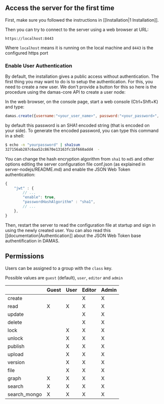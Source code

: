 ##  Access the server for the first time

First, make sure you followed the instructions in [[Installation|1 Installation]].

Then you can try to connect to the server using a web browser at URL:
```
https://localhost:8443
```
Where `localhost` means it is running on the local machine and `8443` is the configured https port

### Enable User Authentication

By default, the installation gives a public access without authentication. The first thing you may want to do is to setup the authentication. For this, you need to create a new user. We don't provide a button for this so here is the procedure using the damas-core API to create a user node:

In the web browser, on the console page, start a web console (Ctrl+Shft+K) and type:
```js
damas.create({username:"<your_user_name>", password:"<your_password>", class:"admin"});
```
by default this password is an SHA1 encoded string (that is encoded on your side). To generate the encoded password, you can type this command in a shell:
```sh
$ echo -n "yourpassword" | sha1sum
327156ab287c6aa52c8670e13163fc1bf660add4  -
```
You can change the hash encryption algorithm from `sha1` to `md5` and other options editing the server configuration file conf.json (as explained in server-nodejs/README.md) and enable the JSON Web Token authentication:

```javascript
{
    "jwt" : {
        // ...
        "enable": true,
        "passwordHashAlgorithm" : "sha1",
        // ...
    },
}
```
Then, restart the server to read the configuration file at startup and sign in using the newly created user. You can also read this [[documentation|Authentication]] about the JSON Web Token base authentification in DAMAS.

## Permissions
Users can be assigned to a group with the `class` key.

Possible values are `guest` (default), `user`, `editor` and `admin`

|              | Guest | User | Editor | Admin |
|--------------|-------|------|--------|-------|
|    create    |       |      |    X   |   X   |
|     read     |   X   |   X  |    X   |   X   |
|    update    |       |      |    X   |   X   |
|    delete    |       |      |    X   |   X   |
|     lock     |       |   X  |    X   |   X   |
|    unlock    |       |   X  |    X   |   X   |
|    publish   |       |   X  |    X   |   X   |
|    upload    |       |   X  |    X   |   X   |
|    version   |       |   X  |    X   |   X   |
|     file     |       |   X  |    X   |   X   |
|     graph    |   X   |   X  |    X   |   X   |
|    search    |   X   |   X  |    X   |   X   |
| search_mongo |   X   |   X  |    X   |   X   |
